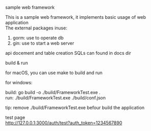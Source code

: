 sample web framework

This is a sample web framework, it implements basic usage of web application  
The external packages inuse:  

1. gorm: use to operate db
2. gin: use to start a web server

api docement and table creation SQLs can found in docs dir  

build & run

for macOS, you can use make to build and run   

for windows:

build: go build -o ./build/FrameworkTest.exe .  
run: ./build/FrameworkTest.exe ./build/conf.json  

tip: remove ./build/FrameworkTest.exe befour build the application

test page  
http://127.0.0.1:3000/auth/test?auth_token=1234567890